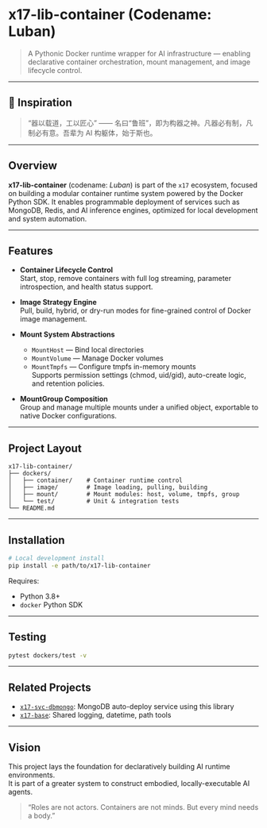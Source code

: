 # x17-lib-container (Codename: Luban)

> A Pythonic Docker runtime wrapper for AI infrastructure — enabling declarative container orchestration, mount management, and image lifecycle control.

---

## 🧠 Inspiration

> “器以载道，工以匠心” —— 名曰“鲁班”，即为构器之神。凡器必有制，凡制必有意。吾辈为 AI 构躯体，始于斯也。

---

## Overview

**x17-lib-container** (codename: *Luban*) is part of the `x17` ecosystem, focused on building a modular container runtime system powered by the Docker Python SDK. It enables programmable deployment of services such as MongoDB, Redis, and AI inference engines, optimized for local development and system automation.

---

## Features

- **Container Lifecycle Control**  
  Start, stop, remove containers with full log streaming, parameter introspection, and health status support.

- **Image Strategy Engine**  
  Pull, build, hybrid, or dry-run modes for fine-grained control of Docker image management.

- **Mount System Abstractions**
  - `MountHost` — Bind local directories
  - `MountVolume` — Manage Docker volumes
  - `MountTmpfs` — Configure tmpfs in-memory mounts  
  Supports permission settings (chmod, uid/gid), auto-create logic, and retention policies.

- **MountGroup Composition**  
  Group and manage multiple mounts under a unified object, exportable to native Docker configurations.

---

## Project Layout

```
x17-lib-container/
├── dockers/
│   ├── container/    # Container runtime control
│   ├── image/        # Image loading, pulling, building
│   ├── mount/        # Mount modules: host, volume, tmpfs, group
│   └── test/         # Unit & integration tests
└── README.md
```

---

## Installation

```bash
# Local development install
pip install -e path/to/x17-lib-container
```

Requires:  
- Python 3.8+  
- `docker` Python SDK

---

## Testing

```bash
pytest dockers/test -v
```

---

## Related Projects

- [`x17-svc-dbmongo`](https://github.com/Xing-Xing-1/x17/tree/main/service/x17-svc-dbmongo): MongoDB auto-deploy service using this library  
- [`x17-base`](https://github.com/Xing-Xing-1/x17/tree/main/lib/x17-lib-base): Shared logging, datetime, path tools

---

## Vision

This project lays the foundation for declaratively building AI runtime environments.  
It is part of a greater system to construct embodied, locally-executable AI agents.

> “Roles are not actors. Containers are not minds. But every mind needs a body.”
